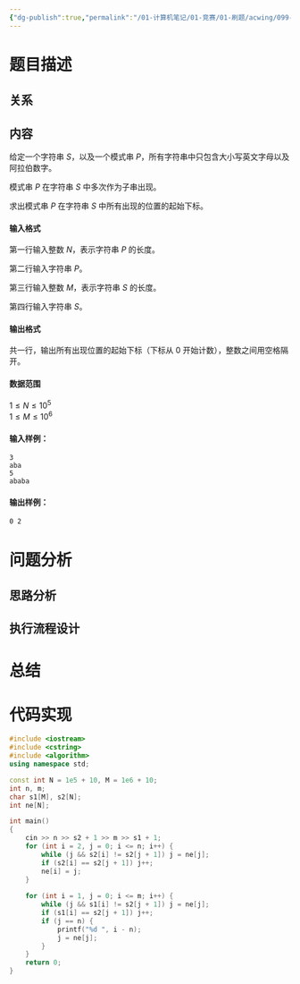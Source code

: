 ```yaml
---
{"dg-publish":true,"permalink":"/01-计算机笔记/01-竞赛/01-刷题/acwing/099-其他/0831-KMP字符串/","tags":["personal/blog","algorithm/字符串/kmp"]}
---
```



# 题目描述
## 关系

## 内容
给定一个字符串 $S$，以及一个模式串 $P$，所有字符串中只包含大小写英文字母以及阿拉伯数字。

模式串 $P$ 在字符串 $S$ 中多次作为子串出现。

求出模式串 $P$ 在字符串 $S$ 中所有出现的位置的起始下标。

#### 输入格式

第一行输入整数 $N$，表示字符串 $P$ 的长度。

第二行输入字符串 $P$。

第三行输入整数 $M$，表示字符串 $S$ 的长度。

第四行输入字符串 $S$。

#### 输出格式

共一行，输出所有出现位置的起始下标（下标从 $0$ 开始计数），整数之间用空格隔开。

#### 数据范围

$1 \le N \le 10^5$  
$1 \le M \le 10^6$

#### 输入样例：

```
3
aba
5
ababa
```

#### 输出样例：

```
0 2
```
# 问题分析
## 思路分析

## 执行流程设计

# 总结

# 代码实现
```c++
#include <iostream>
#include <cstring>
#include <algorithm>
using namespace std;

const int N = 1e5 + 10, M = 1e6 + 10;
int n, m;
char s1[M], s2[N];
int ne[N];

int main()
{
    cin >> n >> s2 + 1 >> m >> s1 + 1;
    for (int i = 2, j = 0; i <= n; i++) {
        while (j && s2[i] != s2[j + 1]) j = ne[j];
        if (s2[i] == s2[j + 1]) j++;
        ne[i] = j;
    }
    
    for (int i = 1, j = 0; i <= m; i++) {
        while (j && s1[i] != s2[j + 1]) j = ne[j];
        if (s1[i] == s2[j + 1]) j++;
        if (j == n) {
            printf("%d ", i - n);
            j = ne[j];
        }
    }
    return 0;
}
```